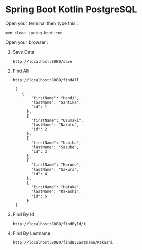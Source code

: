 # Spring Boot Kotlin PostgreSQL

Open your terminal then type this :

`mvn clean spring-boot:run`

Open your browser :

1. Save Data

    `http://localhost:8080/save`

2. Find All

    ```
    http://localhost:8080/findAll

     [
        {
            "firstName": "Hendi",
            "lastName": "Santika",
            "id": 1
          },
          {
            "firstName": "Uzumaki",
            "lastName": "Naruto",
            "id": 2
          },
          {
            "firstName": "Uchiha",
            "lastName": "Sasuke",
            "id": 3
          },
          {
            "firstName": "Haruno",
            "lastName": "Sakura",
            "id": 4
          },
          {
            "firstName": "Hatake",
            "lastName": "Kakashi",
            "id": 5
          }
     ]

     ```

3. Find By Id

    `http://localhost:8080/findById/1`

4. Find By Lastname

    `http://localhost:8080/findByLastname/Kakashi`
